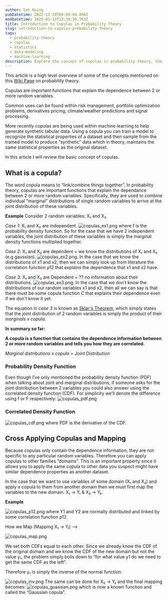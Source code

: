 ```yaml
---
author: Sat Naing
pubDatetime: 2022-12-28T04:59:04.866Z
modDatetime: 2025-03-12T13:39:20.763Z
title: Introduction to Copulas in Probability Theory  
slug: introduction-to-copulas-probability-theory  
tags:  
  - probability-theory  
  - copulas  
  - statistics  
  - data-modeling  
  - machine-learning  
description: Explore the concept of copulas in probability theory, their role in modeling dependence between random variables, and their applications in fields like risk management, synthetic data generation, and machine learning.
---
```


This article is a high level overview of some of the concepts mentioned on this [Wiki Page](<https://en.wikipedia.org/wiki/Copula_(probability_theory)>) on probability theory.

Copulas are important functions that explain the dependence between 2 or more random variables.

Common uses can be found within risk management, portfolio optimization problems, derivatives pricing, climate/weather predictions and signal processing.

More recently copulas are being used within machine learning to help generate synthetic tabular data. Using a copula you can train a model to recognize the statistical properties of a dataset and then sample from the trained model to produce “synthetic” data which in theory, maintains the same statistical properties as the original dataset.

In this article I will review the basic concept of copulas.

## What is a copula?

The word copula means to “link/combine things together”. In probability theory, copulas are important functions that explain the dependance between 2 or more random variables. Specifically, they are used to combine individual “marginal” distributions of single random variables to arrive at the joint distribution of these variables.

**Example**
Consider 2 random variables: X₁ and X₂

_Case 1_: X₁ and X₂ are independent.
![copulas_ex1.png](/copulas_ex1.png) where f is the probability density function. So for the case that we have 2 independent variables, the joint distribution of these variables is simply the marginal density functions multiplied together.

_Case 2_: X₁ and X₂ are dependent + we know the distributions of X₁ and X₂ (e.g gaussian).
![copulas_ex2.png](/copulas_ex2.png). In the case that we know the distributions of x1 and x2, then we can simply look up from literature the correlation function ρ12 that explains the dependence that x1 and x2 have.

_Case 3_: X₁ and X₂ are Dependent + ?? no information about their distributions.
![copulas_ex3.png](/copulas_ex3.png). In the case that we don’t know the distributions of our random variables x1 and x2, then all we can say is that there must be some copula function C that explains their dependence even if we don’t know it yet.

The equation in _case 3_ is known as [Sklar's Theorem](<https://en.wikipedia.org/wiki/Copula_(probability_theory)>), which simply states that the joint distribution of 2 random variables is simply the product of their _marginals x copula_.

**In summary so far:**

**A copula is a function that contains the dependence information between 2 or more random variables and tells you how they are correlated.**

_Marginal distributions x copula = Joint Distribution_

### Probability Density Function

Even though I’ve only mentioned the probability density function (PDF) when talking about joint and marginal distributions, if someone asks for the joint distribution between 2 variables you could also answer using the correlated density function (CDF). For simplicity we’ll denote the difference using f or F respectively:
![copulas_pdf.png](/copulas_pdf.png)

### Correlated Density Function

![copulas_cdf.png](/copulas_cdf.png) where PDF is the derivative of the CDF.

## Cross Applying Copulas and Mapping

Because copulas only contain the dependence information, they are not specific to any particular random variables. Therefore you can apply copulas to other families “domains”. This is an important property since it allows you to apply the same copula to other data you suspect might have similar dependence properties as another dataset.

In the case that we want to use variables of some domain (X₁ and X₂) and apply a copula to them from another domain then we must first map the variables to the new domain. X₁ → Y₁ & X₂ → Y₂.

**Example**

![copulas_p12.png](/copulas_p12.png) where Y1 and Y2 are normally distributed and linked by some correlation function ρ12.

How we Map (Mapping X₁ → Y₁) -->

![copulas_map.png](/copulas_map.png)

We set both CDFs equal to each other. Since we already know the CDF of the original domain and we know the CDF of the new domain but not the value y₁, the problem simply boils down to “for what value y1 do we need to get the same CDF as the left”.

Therefore y₁ is simply the inverse of the normal function:

![copulas_inv.png](/copulas_inv.png) The same can be done for X₂ → Y₂ and the final mapping becomes:
![copulas_guassian.png](/copulas_guassian.png) which is now a known function and called the “Gaussian copula”.
